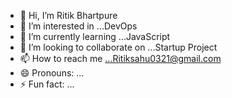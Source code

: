 - 👋 Hi, I’m Ritik Bhartpure
- 👀 I’m interested in ...DevOps
- 🌱 I’m currently learning ...JavaScript
- 💞️ I’m looking to collaborate on ...Startup Project
- 📫 How to reach me ...Ritiksahu0321@gmail.com
- 😄 Pronouns: ...
- ⚡ Fun fact: ...

<!---
riths0321/riths0321 is a ✨ special ✨ repository because its `README.md` (this file) appears on your GitHub profile.
You can click the Preview link to take a look at your changes.
--->
